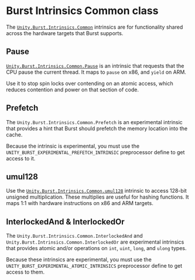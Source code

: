 # Burst Intrinsics Common class

The [`Unity.Burst.Intrinsics.Common`](xref:Unity.Burst.Intrinsics.Common) intrinsics are for functionality shared across the hardware targets that Burst supports.

## Pause

[`Unity.Burst.Intrinsics.Common.Pause`](xref:Unity.Burst.Intrinsics.Common.Pause) is an intrinsic that requests that the CPU pause the current thread. It maps to `pause` on x86, and `yield` on ARM.

Use it to stop spin locks over contending on an atomic access, which reduces contention and power on that section of code.

## Prefetch

The `Unity.Burst.Intrinsics.Common.Prefetch` is an experimental intrinsic that provides a hint that Burst should prefetch the memory location into the cache.

Because the intrinsic is experimental, you must use the `UNITY_BURST_EXPERIMENTAL_PREFETCH_INTRINSIC` preprocessor define to get access to it.

## umul128

Use the [`Unity.Burst.Intrinsics.Common.umul128`](xref:Unity.Burst.Intrinsics.Common.umul128*) intrinsic to access 128-bit unsigned multiplication. These multiplies are useful for hashing functions. It maps 1:1 with hardware instructions on x86 and ARM targets.

## InterlockedAnd & InterlockedOr

The `Unity.Burst.Intrinsics.Common.InterlockedAnd` and `Unity.Burst.Intrinsics.Common.InterlockedOr` are experimental intrinsics that provides atomic and/or operations on `int`, `uint`, `long`, and `ulong` types.

Because these intrinsics are experimental, you must use the `UNITY_BURST_EXPERIMENTAL_ATOMIC_INTRINSICS` preprocessor define to get access to them.